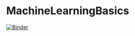 # MachineLearningBasics
[![Binder](https://mybinder.org/badge_logo.svg)](https://mybinder.org/v2/gh/Jack-Crowley/MachineLearningBasics/master?labpath=Template.ipynb)
